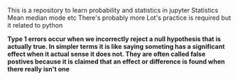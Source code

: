This is a repository to learn probability and statistics in jupyter
Statistics 
Mean median mode etc
There's probably more
Lot's practice is required but it related to python <b>

Type 1 errors occur when we incorrectly reject a null hypothesis that is actually true. In simpler terms it is like saying someting has a significant effect when it actual sense it does not. They are often called false postives because it is claimed that an effect or difference is found when there really isn't one
